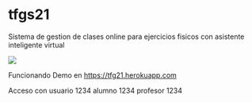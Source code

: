 # tfgs21
Sistema de gestion de clases online para ejercicios fisicos con asistente inteligente virtual


<img src='https://github.com/tensorflow/tfjs-models/blob/master/posenet/demos/camera.gif'>

Funcionando Demo en https://tfg21.herokuapp.com

Acceso con usuario  1234
           alumno   1234
           profesor 1234

